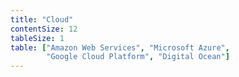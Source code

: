 ```yaml
---
title: "Cloud"
contentSize: 12 
tableSize: 1
table: ["Amazon Web Services", "Microsoft Azure", 
        "Google Cloud Platform", "Digital Ocean"]
---
```

